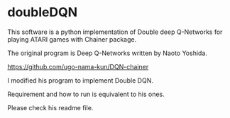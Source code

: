 

# doubleDQN

This software is a python implementation of Double deep Q-Networks for playing ATARI games with Chainer package.

The original program is Deep Q-Networks written by Naoto Yoshida.

https://github.com/ugo-nama-kun/DQN-chainer

I modified his program to implement Double DQN.

Requirement and how to run is equivalent to his ones.

Please check his readme file.